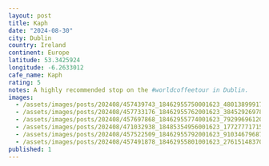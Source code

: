 ```yaml
---
layout: post
title: Kaph
date: "2024-08-30"
city: Dublin
country: Ireland
continent: Europe
latitude: 53.3425924
longitude: -6.2633012
cafe_name: Kaph
rating: 5
notes: A highly recommended stop on the #worldcoffeetour in Dublin.
images:
  - /assets/images/posts/202408/457439743_18462955750001623_4801389991722480579_n_18054139045819317.jpg
  - /assets/images/posts/202408/457733176_18462955762001623_3845292697860035115_n_18069131587521074.jpg
  - /assets/images/posts/202408/457697868_18462955774001623_7929969612012797398_n_18036919355492000.jpg
  - /assets/images/posts/202408/471032938_18485354956001623_1772777171556745128_n_18308219581095698.jpg
  - /assets/images/posts/202408/457522509_18462955792001623_9103467968797232354_n_17989574981535268.jpg
  - /assets/images/posts/202408/457491878_18462955801001623_2761514837082912534_n_18059173882662691.jpg
published: 1
---
```

